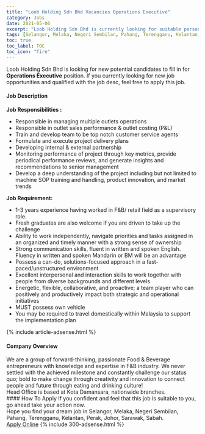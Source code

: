 ```yaml
---
title: "Loob Holding Sdn Bhd Vacancies Operations Executive" 
category: Jobs 
date: 2021-05-06 
excerpt: "Loob Holding Sdn Bhd is currently looking for suitable person to fill in the Operations Executive which based in Selangor, Melaka, Negeri Sembilan, Pahang, Terengganu, Kelantan, Perak, Johor, Sarawak, Sabah" 
tags: [Selangor, Melaka, Negeri Sembilan, Pahang, Terengganu, Kelantan, Perak, Johor, Sarawak, Sabah] 
toc: true 
toc_label: TOC 
toc_icon: "fire" 
--- 
```


<p>Loob Holding Sdn Bhd is looking for new potential candidates to fill in for <b>Operations Executive</b> position. If you currently looking for new job opportunities and qualified with the job desc, feel free to apply this job.
</p><div><div><h4>Job Description</h4></div><div><div><span><div><p><strong>Job Responsibilities :</strong></p><ul><li>Responsible in managing multiple outlets operations</li><li>Responsible in outlet sales performance &amp; outlet costing (P&amp;L)</li><li>Train and develop team to be top notch customer service agents</li><li>Formulate and execute project delivery plans&#160;</li><li>Developing internal &amp; external partnership</li><li>Monitoring performance of project through key metrics, provide periodical performance reviews, and generate insights and recommendations to senior management&#160;</li><li>Develop a deep understanding of the project including but not limited to machine SOP training and handling, product innovation, and market trends</li></ul><p><strong>Job Requirement:</strong></p><ul><li>1-3 years experience having worked in F&amp;B/ retail field as a supervisory role.</li><li>Fresh graduates are also welcome if you are driven to take up the challenge&#160;&#160;</li><li>Ability to work independently, navigate priorities and tasks assigned in an organized and timely manner with a strong sense of ownership&#160;</li><li>Strong communication skills, fluent in written and spoken English. Fluency in written and spoken Mandarin or BM will be an advantage&#160;</li><li>Possess a can-do, solutions-focused approach in a fast-paced/unstructured environment&#160;</li><li>Excellent interpersonal and interaction skills to work together with people from diverse backgrounds and different levels&#160;</li><li>Energetic, flexible, collaborative, and proactive; a team player who can positively and productively impact both strategic and operational initiatives&#160;</li><li>MUST possess own vehicle&#160;</li><li>You may be required to travel domestically within Malaysia to support the implementation plan</li></ul></div></span></div></div></div> 
{% include article-adsense.html %} 
<div><div><h4>Company Overview</h4></div><div><div><span><div><div>We are a group of forward-thinking, passionate Food &amp; Beverage entrepreneurs with knowledge and expertise in F&amp;B industry. We never settled with the achieved milestone and constantly challenge our status quo; bold to make change through creativity and innovation to connect people and future through eating and drinking culture!


<div>Head Office is based at Kota Damansara, nationwide branches.</div>
</div></div></span></div></div></div> 
#### How To Apply 
If you confident and feel that this job is suitable to you, go ahead take your action now. <br/> 
Hope you find your dream job in Selangor, Melaka, Negeri Sembilan, Pahang, Terengganu, Kelantan, Perak, Johor, Sarawak, Sabah. <br/> 
<a href="https://www.jobstreet.com.my/en/job/operations-executive-4558993?jobId=jobstreet-my-job-4558993&" class="btn btn--info" target="_blank" rel="nofollow noopenner">Apply Online</a> 
{% include 300-adsense.html %} 